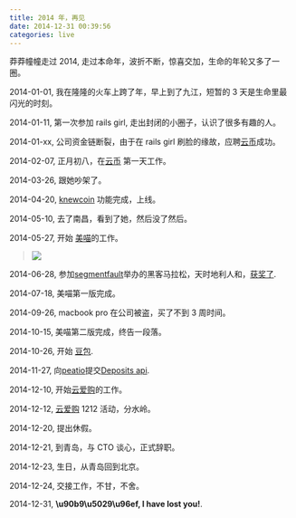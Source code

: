 ```yaml
---
title: 2014 年，再见
date: 2014-12-31 00:39:56
categories: live
---
```


莽莽幢幢走过 2014, 走过本命年，波折不断，惊喜交加，生命的年轮又多了一圈。

2014-01-01, 我在隆隆的火车上跨了年，早上到了九江，短暂的 3 天是生命里最闪光的时刻。

2014-01-11, 第一次参加 rails girl, 走出封闭的小圈子，认识了很多有趣的人。

2014-01-xx, 公司资金链断裂，由于在 rails girl 刷脸的缘故，应聘[云币](https://yunbi.com/)成功。

2014-02-07, 正月初八，在[云币](https://yunbi.com/) 第一天工作。

2014-03-26, 跟她吵架了。

2014-04-20, [knewcoin](http://knewcoin.com/) 功能完成，上线。

2014-05-10, 去了南昌，看到了她，然后没了然后。

2014-05-27, 开始 [美喵](http://www.meimiaoapp.com/)的工作。

> ![](/images/sfgg.jpg)

2014-06-28, 参加[segmentfault](http://sf.gg/)举办的黑客马拉松，天时地利人和，[获奖了](https://segmentfault.com/a/1190000000595777).

2014-07-18, 美喵第一版完成。

2014-09-26, macbook pro 在公司被盗，买了不到 3 周时间。

2014-10-15, 美喵第二版完成，终告一段落。

2014-10-26, 开始 [豆包](http://www.doubao.io/).

2014-11-27, 向[peatio](https://github.com/peatio/peatio)提交[Deposits api](https://github.com/peatio/peatio/pull/360).

2014-12-10, 开始[云爱购](http://yunaigou.com/)的工作。

2014-12-12, [云爱购](http://yunaigou.com/) 1212 活动，分水岭。

2014-12-20, 提出休假。

2014-12-21, 到青岛，与 CTO 谈心，正式辞职。

2014-12-23, 生日，从青岛回到北京。

2014-12-24, 交接工作，不甘，不舍。

2014-12-31, __\u90b9\u5029\u96ef, I have lost you!__.

